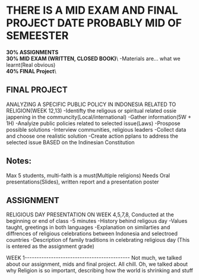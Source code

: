 # THERE IS A MID EXAM AND FINAL PROJECT DATE PROBABLY MID OF SEMEESTER
**30% ASSIGNMENTS**\
**30% MID EXAM (WRITTEN, CLOSED BOOK)**\ 
  -Materials are... what we learnt(Real obvious)\
**40% FINAL Project**\


## FINAL PROJECT
ANALYZING A SPECIFIC PUBLIC POLICY IN INDONESIA RELATED TO RELIGION(WEEK 12,13)
-Identifty the religous or spiritual related ossie jappening in the communcity(Local/international)
-Gather information(5W + 1H)
-Analyize public policies related to selected issue(Laws)
-Prospose possible solutions
-Interview communities, religious leaders
-Collect data and choose one realistic solution
-Create action pplans to address the selected issue BASED on the Indinesian Constitution

## Notes:
Max 5 students, multi-faith is a must(Multiple religions)
Needs Oral presentations(Slides), written report and a presentation poster

## ASSIGNMENT
RELIGIOUS DAY PRESENTATION ON WEEK 4,5,7,8, Conducted at the beginning or end of class
-5 minutes
-History behind religous day
-Values taught, greetings in both languages
-Explanation on similarties and diffrences of religious celebrations between Indonesia and selectroed countries
-Description of family traditions in celebrating religious day
(This is entered as the assignment grade)

WEEK 1--------------------------------------------
Not much, we talked about our assignment, mids and final project. All chill.
Oh, we talked about why Religion is so important, describing how the world is shrinking and stuff

